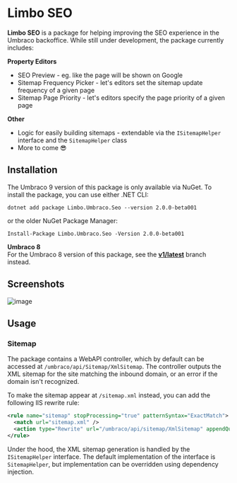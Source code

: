 # Limbo SEO


**Limbo SEO** is a package for helping improving the SEO experience in the Umbraco backoffice. While still under development, the package currently includes:

 

**Property Editors**  

- SEO Preview - eg. like the page will be shown on Google
- Sitemap Frequency Picker - let's editors set the sitemap update frequency of a given page
- Sitemap Page Priority - let's editors specify the page priority of a given page

**Other**  

- Logic for easily building sitemaps - extendable via the `ISitemapHelper` interface and the `SitemapHelper` class
- More to come 😎











## Installation

The Umbraco 9 version of this package is only available via NuGet. To install the package, you can use either .NET CLI:

```
dotnet add package Limbo.Umbraco.Seo --version 2.0.0-beta001
```

or the older NuGet Package Manager:

```
Install-Package Limbo.Umbraco.Seo -Version 2.0.0-beta001
```

**Umbraco 8**  
For the Umbraco 8 version of this package, see the [**v1/latest**](https://github.com/limbo-works/Limbo.Umbraco.Seo/tree/v1/main) branch instead.

## Screenshots

![image](https://user-images.githubusercontent.com/3634580/148427849-7ac515ad-de78-49bc-8312-6782fb9fdf55.png)

## Usage

### Sitemap

The package contains a WebAPI controller, which by default can be accessed at `/umbraco/api/Sitemap/XmlSitemap`. The controller outputs the XML sitemap for the site matching the inbound domain, or an error if the domain isn't recognized.

To make the sitemap appear at `/sitemap.xml` instead, you can add the following IIS rewrite rule:

```xml
<rule name="sitemap" stopProcessing="true" patternSyntax="ExactMatch">
  <match url="sitemap.xml" />
  <action type="Rewrite" url="/umbraco/api/sitemap/XmlSitemap" appendQueryString="false" redirectType="Found" statusCode="200" />
</rule>
```

Under the hood, the XML sitemap generation is handled by the `ISitemapHelper` interface. The default implementation of the interface is `SitemapHelper`, but implementation can be overridden using dependency injection.
